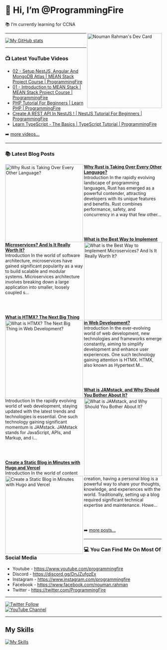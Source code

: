 # 👋 Hi, I’m @ProgrammingFire
📚 I’m currently learning for CCNA

<div align="left">
  <a href="https://app.daily.dev/programmingfire"><img align="right" width="240" src="https://api.daily.dev/devcards/86dba213ca724d5892a77340b0410d32.png?r=jab" alt="Nouman Rahman's Dev Card"/></a>
</div>

---

[![My GitHub stats](https://github-readme-stats.vercel.app/api?username=programmingfire&theme=github_dark&show_icons=true)](https://github.com/anuraghazra/github-readme-stats)

---

### 📺 Latest YouTube Videos

<!-- YOUTUBE:START -->
- [02 - Setup NestJS, Angular And MongoDB Atlas | MEAN Stack Project Course | ProgrammingFire](https://www.youtube.com/watch?v=PffxVIxLGMU)
- [01 - Introduction to MEAN Stack | MEAN Stack Project Course | ProgrammingFire](https://www.youtube.com/watch?v=uCbo1Ix3SIA)
- [PHP Tutorial For Beginners | Learn PHP | ProgrammingFire](https://www.youtube.com/watch?v=YQqQHKgmKGc)
- [Create A REST API In NestJS ! | NestJS Tutorial For Beginners | ProgrammingFire](https://www.youtube.com/watch?v=q488cm7UQIo)
- [Learn TypeScript - The Basics | TypeScript Tutorial | ProgrammingFire](https://www.youtube.com/watch?v=gmxI1zjckPQ)
<!-- YOUTUBE:END -->

➡️ [more videos...](https://youtube.com/c/ProgrammingFire)

---

### 📚 Latest Blog Posts

<!-- HASHNODE_BLOG:START -->
<p align="left">
<a href="https://programmingfire.com/why-rust-is-taking-over-every-other-language" title="Why Rust is Taking Over Every Other Language?"><img src="https://cdn.hashnode.com/res/hashnode/image/upload/v1689225276120/dbf409e7-9e73-46b5-bd4f-ae5715f65ae9.png" alt="Why Rust is Taking Over Every Other Language?" width="250px" align="left" /></a>
<a href="https://programmingfire.com/why-rust-is-taking-over-every-other-language" title="Why Rust is Taking Over Every Other Language?"><strong>Why Rust is Taking Over Every Other Language?</strong></a>
<br/> Introduction
In the rapidly evolving landscape of programming languages, Rust has emerged as a powerful contender, attracting developers with its unique features and benefits. Rust combines performance, safety, and concurrency in a way that few other... </p> <br/> <br/>
<p align="left">
<a href="https://programmingfire.com/what-is-the-best-way-to-implement-microservices-and-is-it-really-worth-it" title="What is the Best Way to Implement Microservices? And Is It Really Worth It?"><img src="https://cdn.hashnode.com/res/hashnode/image/upload/v1688958245987/4a005c59-0777-4de3-a656-4e6bf5f99a7b.png" alt="What is the Best Way to Implement Microservices? And Is It Really Worth It?" width="250px" align="right" /></a>
<a href="https://programmingfire.com/what-is-the-best-way-to-implement-microservices-and-is-it-really-worth-it" title="What is the Best Way to Implement Microservices? And Is It Really Worth It?"><strong>What is the Best Way to Implement Microservices? And Is It Really Worth It?</strong></a>
<br/> Introduction
In the world of software architecture, microservices have gained significant popularity as a way to build scalable and modular systems. Microservices architecture involves breaking down a large application into smaller, loosely coupled s... </p> <br/> <br/>
<p align="left">
<a href="https://programmingfire.com/what-is-htmx-the-next-big-thing-in-web-development" title="What is HTMX? The Next Big Thing in Web Development?"><img src="https://cdn.hashnode.com/res/hashnode/image/upload/v1688811354244/b8989672-7677-429d-9d50-da0c115b559c.png" alt="What is HTMX? The Next Big Thing in Web Development?" width="250px" align="left" /></a>
<a href="https://programmingfire.com/what-is-htmx-the-next-big-thing-in-web-development" title="What is HTMX? The Next Big Thing in Web Development?"><strong>What is HTMX? The Next Big Thing in Web Development?</strong></a>
<br/> Introduction
In the ever-evolving world of web development, new technologies and frameworks emerge constantly, aiming to simplify development and enhance user experiences. One such technology gaining attention is HTMX. HTMX, also known as Hypertext M... </p> <br/> <br/>
<p align="left">
<a href="https://programmingfire.com/what-is-jamstack-and-why-should-you-bother-about-it" title="What is JAMstack, and Why Should You Bother About It?"><img src="https://cdn.hashnode.com/res/hashnode/image/upload/v1688397608623/eb0a2ce9-16bc-4c90-8afd-8d69e57405d0.png" alt="What is JAMstack, and Why Should You Bother About It?" width="250px" align="right" /></a>
<a href="https://programmingfire.com/what-is-jamstack-and-why-should-you-bother-about-it" title="What is JAMstack, and Why Should You Bother About It?"><strong>What is JAMstack, and Why Should You Bother About It?</strong></a>
<br/> Introduction
In the rapidly evolving world of web development, staying updated with the latest trends and technologies is essential. One such technology gaining significant momentum is JAMstack. JAMstack stands for JavaScript, APIs, and Markup, and i... </p> <br/> <br/>
<p align="left">
<a href="https://programmingfire.com/create-a-static-blog-in-minutes-with-hugo-and-vercel" title="Create a Static Blog in Minutes with Hugo and Vercel"><img src="https://cdn.hashnode.com/res/hashnode/image/upload/v1686306167776/556690c2-8967-4c9e-9b53-1e6b4c3c9219.png" alt="Create a Static Blog in Minutes with Hugo and Vercel" width="250px" align="left" /></a>
<a href="https://programmingfire.com/create-a-static-blog-in-minutes-with-hugo-and-vercel" title="Create a Static Blog in Minutes with Hugo and Vercel"><strong>Create a Static Blog in Minutes with Hugo and Vercel</strong></a>
<br/> Introduction
In the world of content creation, having a personal blog is a powerful way to share your thoughts, knowledge, and experiences with the world. Traditionally, setting up a blog required significant technical expertise and maintenance. Howe... </p> <br/> <br/>
<!-- HASHNODE_BLOG:END -->


➡️ [more posts...](https://programmingfire.com/)

---

### 💻 You Can Find Me On Most Of Social Media

* Youtube - https://www.youtube.com/programmingfire
* Discord - https://discord.gg/DnJZufgzEx
* Instagram - https://www.instagram.com/programmingfire
* Facebook - https://www.facebook.com/nouman.rahman
* Twitter - https://twitter.com/ProgrammingFire

---

[![Twitter Follow](https://img.shields.io/twitter/follow/ProgrammingFire?label=Follow%20On%20Twitter&style=social)](https://twitter.com/ProgrammingFire)
<br>
[![YouTube Channel](https://img.shields.io/youtube/channel/subscribers/UCWOD0-JKR1WfpEf_MhdY2pw?label=Subscribe%20On%20YouTube&style=social)](https://youtube.com/c/ProgrammingFire)

---

## My Skills
[![My Skills](https://skillicons.dev/icons?i=dotnet,cs,js,ts,html,css,wasm,git,vscode,docker,kubernetes,redis,postgres,mongodb,md,linux,graphql,go,figma)](https://skillicons.dev)
